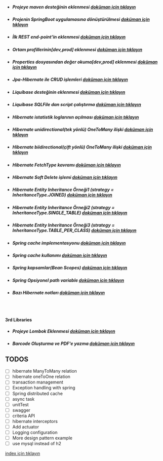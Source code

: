 * ##### Projeye maven desteğinin eklenmesi [doküman için tıklayın](./documentation/addMavenSupportToProject.md)
* ##### Projenin SpringBoot uygulamasına dönüştürülmesi [doküman için tıklayın](./documentation/convertProjectToSpringBootApp.md)
* ##### İlk REST end-point'in eklenmesi [doküman için tıklayın](./documentation/createFirstRestController.md)
* ##### Ortam profillerinin[dev,prod] eklenmesi [doküman için tıklayın](./documentation/createEnvironmentProfiles.md)
* ##### Properties dosyasından değer okuma[dev,prod] eklenmesi [doküman için tıklayın](./documentation/readParamFromConfigFile.md)
* ##### Jpa-Hibernate ile  CRUD işlemleri [doküman için tıklayın](./documentation/CRUDWithJpaHibernate.md)
* ##### Liquibase desteğinin eklenmesi [doküman için tıklayın](./documentation/addLiquibaseSupport.md)
* ##### Liquibase SQLFile dan script çalıştırma [doküman için tıklayın](./documentation/addLiquibaseChangesetFromSqlFileData.md)
* ##### Hibernate istatistik loglarının açılması [doküman için tıklayın](./documentation/addStatisticalLoggingSessionEvent.md)
* ##### Hibernate unidirectional(tek yönlü) OneToMany ilişki [doküman için tıklayın](./documentation/addOneToManyUnidirectionalRelation.md)
* ##### Hibernate biidirectional(çift yönlü) OneToMany ilişki [doküman için tıklayın](./documentation/addOneToManyBidirectionalRelation.md)
* ##### Hibernate FetchType kavramı [doküman için tıklayın](./documentation/hibernateFetchTypes.md)
* ##### Hibernate Soft Delete işlemi [doküman için tıklayın](./documentation/hibernateSoftDetele.md)
* ##### Hibernate Entity Inheritance Örneği1 (strategy = InheritanceType.JOINED)  [doküman için tıklayın](./documentation/entityInheritanceJoinedExample.md)
* ##### Hibernate Entity Inheritance Örneği2 (strategy = InheritanceType.SINGLE_TABLE)  [doküman için tıklayın](./documentation/entityInheritanceSingleTableExample.md)
* ##### Hibernate Entity Inheritance Örneği3 (strategy = InheritanceType.TABLE_PER_CLASS)  [doküman için tıklayın](./documentation/entityInheritanceTablePerClassExample.md)
* ##### Spring cache implementasyonu [doküman için tıklayın](./documentation/springCacheImpl.md)
* ##### Spring cache kullanımı [doküman için tıklayın](./documentation/springCacheExamples.md)
* ##### Spring kapsamlar(Bean Scopes) [doküman için tıklayın](./documentation/springBeanScopes.md)
* ##### Spring Opsiyonel path variable [doküman için tıklayın](./documentation/generateBarcodeAndPdf.md)


* ##### Bazı Hibernate notları [doküman için tıklayın](./documentation/hibernateRelationNotes.md)

<br/>
<br/>

**3rd Libraries**
* ##### Projeye Lombok Eklenmesi [doküman için tıklayın](./documentation/addLombokToProject.md)
* ##### Barcode Oluşturma ve PDF'e yazma [doküman için tıklayın](./documentation/generateBarcodeAndPdf.md)


## TODOS

- [ ] hibernate ManyToMany relation
- [ ] hibernate oneToOne relation
- [ ] transaction management
- [ ] Exception handling with spring 
- [ ] Spring distributed cache 
- [ ] async task 
- [ ] unitTest 
- [ ] swagger 
- [ ] criteria API
- [ ] hibernate interceptors
- [ ] Add actuator
- [ ] Logging configuration
- [ ] More design pattern example
- [ ] use mysql instead of h2

[index için tıklayın](../README.md)
